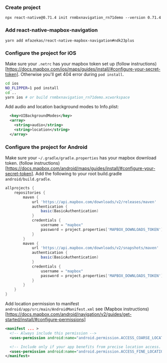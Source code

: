### Create project

```
npx react-native@0.71.4 init rnmbxnavigation_rn71demo --version 0.71.4
```

### Add react-native-mapbox-navigation


```
yarn add mfazekas/react-native-mapbox-navigation#ndk23plus
```

### Configure the project for iOS

Make sure your `.netrc` has your mapbox token set up (follow instructions)[https://docs.mapbox.com/ios/maps/guides/install/#configure-your-secret-token]. Otherwise you'll get 404 error during `pod install`.


```sh
cd ios
NO_FLIPPER=1 pod install
cd ..
yarn ios # or build rnmbxnavigation_rn71demo.xcworkspace
```

Add audio and location background modes to Info.plist:
```xml
  <key>UIBackgroundModes</key>
  <array>
    <string>audio</string>
    <string>location</string>
  </array>
```

### Configure the project for Android

Make sure your `~/.gradle/gradle.properties` has your mapbox download token. (follow instructions)[https://docs.mapbox.com/android/maps/guides/install/#configure-your-secret-token].
Add the following to your root build.gradle `android/build.gradle`.

```gradle
allprojects {
    repositories {
        maven {
            url 'https://api.mapbox.com/downloads/v2/releases/maven'
            authentication {
                basic(BasicAuthentication)
            }
            credentials {
                username = "mapbox"
                password = project.properties['MAPBOX_DOWNLOADS_TOKEN'] ?: ""
            }
        }
        maven {
            url 'https://api.mapbox.com/downloads/v2/snapshots/maven'
            authentication {
                basic(BasicAuthentication)
            }
            credentials {
                username = "mapbox"
                password = project.properties['MAPBOX_DOWNLOADS_TOKEN'] ?: ""
            }
        }
    }
}
```


Add location permission to manifest `android/app/src/main/AndroidManifest.xml`
see (Mapbox instructions)[https://docs.mapbox.com/android/navigation/v2/guides/get-started/install/#configure-permissions] 
```xml
<manifest ... >
  <!-- Always include this permission -->
  <uses-permission android:name="android.permission.ACCESS_COARSE_LOCATION" />

  <!-- Include only if your app benefits from precise location access. -->
  <uses-permission android:name="android.permission.ACCESS_FINE_LOCATION" />
</manifest>
```





